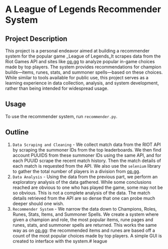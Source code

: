 # A League of Legends Recommender System

## Project Description
This project is a personal endeavor aimed at building a recommender system for the popular game _League of Legends_It scrapes data from the Riot Games API and sites like [op.gg](https://op.gg/) to analyze popular in-game choices made by top players. The system provides recommendations for champion builds—items, runes, stats, and summoner spells—based on these choices. While similar to tools available for public use, this project serves as a learning experience in data collection, analysis, and system development, rather than being intended for widespread usage.

## Usage
To use the recommender system, run `recommender.py`.

## Outline
1. `Data Scraping and Cleaning` - We collect match data from the RIOT API by scraping the summoner IDs from the top leaderboards. We then find account PUUIDS from these summoner IDs using the same API, and for each PUUID scrape the recent match history. Then the match details of each match is requested from the API. We also use the `selenium` library to gather the total number of players in a division from [op.gg](https://op.gg/).
2. `Data Analysis` - Using the data from the previous part, we perform an exploratory analysis of the data gathered. While some conclusions reached are obvious to one who has played the game, some may not be so obvious. This is not a complete analysis of the data. The match details retrieved from the API are so dense that one can probe much deeper should one wish.
3. `Recommender System` - We narrow the data down to Champions, Roles, Runes, Stats, Items, and Summoner Spells. We create a system where given a champion and role, the most popular items, rune pages and runes, stats, and summoner spells are returned. This works the same way as on [op.gg](https://op.gg/): the recommended items and runes are based off a count of the most popular choices made by top players. A simple GUI is created to interface with the system.# league
